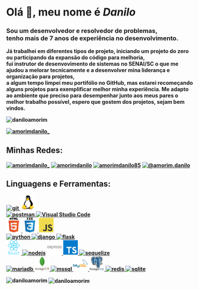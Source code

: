 # Olá 👋, meu nome é <b>_Danilo_
### Sou um desenvolvedor e resolvedor de problemas,</br> tenho mais de 7 anos de experiência no desenvolvimento.</br>
Já trabalhei em diferentes tipos de projeto, iniciando um projeto do zero ou participando da expansão do código para melhoria,</br> fui instrutor de desenvovimento de sistemas
 no SENAI/SC o que me ajudou a melorar tecnicamente e a desenvolver mina liderança e organização para projetos,</br> a algum tempo limpei meu portifólio no GitHub, mas estarei recomeçando alguns projetos para exemplificar melhor minha experiência. Me adapto ao ambiente que preciso para desempenhar junto aos meus pares o melhor trabalho possível, espero que gostem dos projetos, sejam bem vindos.


<p align="left"> <img src="https://komarev.com/ghpvc/?username=daniloamorim&label=Profile%20views&color=0e75b6&style=flat" alt="daniloamorim" /> </p>
<p align="left"> <a href="https://twitter.com/amorimdanilo_" target="blank"><img src="https://img.shields.io/twitter/follow/amorimdanilo_?logo=twitter&style=for-the-badge" alt="amorimdanilo_" /></a> </p>

<!-- ### Blogs posts -->
<!-- BLOG-POST-LIST:START -->
<!-- BLOG-POST-LIST:END -->

## Minhas Redes:
<p align="left">
<!-- <a href="https://dev.to/daniloamorim" target="blank"><img align="center" src="https://cdn.jsdelivr.net/npm/simple-icons@3.0.1/icons/dev-dot-to.svg" alt="daniloamorim" height="30" width="40" /></a> -->
<!-- <a href="https://www.chartjs.org" target="_blank"> <img src="https://www.chartjs.org/media/logo-title.svg" alt="chartjs" width="40" height="40"/> </a> -->
<!-- <a href="/https://dev.to/daniloamorim" target="blank"><img align="center" src="https://raw.githubusercontent.com/rahuldkjain/github-profile-readme-generator/master/src/images/icons/Social/rss.svg" alt="https://dev.to/daniloamorim" height="30" width="40" /></a>
</p> -->
<!-- <a href="https://nodejs.org" target="_blank"> <img src="https://raw.githubusercontent.com/devicons/devicon/master/icons/nodejs/nodejs-original-wordmark.svg" alt="nodejs" width="40" height="40"/> </a> -->
<a href="https://twitter.com/amorimdanilo_" target="blank"><img align="center" src="https://www.vectorlogo.zone/logos/twitter/twitter-official.svg" alt="amorimdanilo_" height="30" width="40" /></a>
<a href="https://linkedin.com/in/amorimdanilo" target="blank"><img align="center" src="https://www.vectorlogo.zone/logos/linkedin/linkedin-icon.svg" alt="amorimdanilo" height="30" width="40" /></a>
<a href="https://instagram.com/amorimdanilo85" target="blank"><img align="center" src="https://raw.githubusercontent.com/rahuldkjain/github-profile-readme-generator/master/src/images/icons/Social/instagram.svg" alt="amorimdanilo85" height="30" width="40" /></a>
<a href="https://medium.com/@amorim.danilo" target="blank"><img align="center" src="https://raw.githubusercontent.com/rahuldkjain/github-profile-readme-generator/master/src/images/icons/Social/medium.svg" alt="@amorim.danilo" height="30" width="40" /></a>

## Linguagens e Ferramentas:
<p align="left">
<a href="https://git-scm.com/" target="_blank"> <img src="https://www.vectorlogo.zone/logos/git-scm/git-scm-icon.svg" alt="git" width="40" height="40"/> </a>
<a href="https://www.linux.org/" target="_blank"> <img src="https://raw.githubusercontent.com/devicons/devicon/master/icons/linux/linux-original.svg" alt="linux" width="40" height="40"/> </a>
</br>
<a href="https://postman.com" target="_blank"> <img src="https://www.vectorlogo.zone/logos/getpostman/getpostman-icon.svg" alt="postman" width="40" height="40"/> </a>
<a href="https://code.visualstudio.com/" target="_blank"> <img src="https://www.vectorlogo.zone/logos/visualstudio_code/visualstudio_code-icon.svg" alt="Visual Studio Code" width="40" height="40"/> </a>
</br>
<a href="https://www.w3.org/html/" target="_blank"> <img src="https://raw.githubusercontent.com/devicons/devicon/master/icons/html5/html5-original-wordmark.svg" alt="html5" width="40" height="40"/> </a>
<a href="https://www.w3schools.com/css/" target="_blank"> <img src="https://raw.githubusercontent.com/devicons/devicon/master/icons/css3/css3-original-wordmark.svg" alt="css3" width="40" height="40"/> </a>
<a href="https://developer.mozilla.org/en-US/docs/Web/JavaScript" target="_blank"> <img src="https://raw.githubusercontent.com/devicons/devicon/master/icons/javascript/javascript-original.svg" alt="javascript" width="40" height="40"/> </a>
</br>
<!-- https://www.vectorlogo.zone/logos/python/python-icon.svg -->
<a href="https://www.python.org/" target="_blank"> <img src="https://www.vectorlogo.zone/logos/python/python-icon.svg" alt="python" width="40" height="40"/> </a>
 <a href="https://www.djangoproject.com/" target="_blank"> <img src="[https://raw.githubusercontent.com/devicons/devicon/master/icons/django/django-original.svg](https://www.vectorlogo.zone/logos/djangoproject/djangoproject-icon.svg)" alt="django" width="40" height="40"/> </a>
 <a href="https://flask.palletsprojects.com/" target="_blank"> <img src="https://www.vectorlogo.zone/logos/pocoo_flask/pocoo_flask-icon.svg" alt="flask" width="40" height="40"/> </a>
 </br>
<a href="https://reactjs.org/" target="_blank"> <img src="https://raw.githubusercontent.com/devicons/devicon/master/icons/react/react-original-wordmark.svg" alt="react" width="40" height="40"/> </a>
<a href="https://nodejs.org/" target="_blank"> <img src="https://www.vectorlogo.zone/logos/nodejs/nodejs-icon.svg" alt="nodejs " width="40" height="40"/></a>
<a href="https://expressjs.com" target="_blank"> <img src="https://raw.githubusercontent.com/devicons/devicon/master/icons/express/express-original-wordmark.svg" alt="express" width="40" height="40"/> </a>
<a href="https://www.typescriptlang.org/" target="_blank"> <img src="https://raw.githubusercontent.com/devicons/devicon/master/icons/typescript/typescript-original.svg" alt="typescript" width="40" height="40"/> </a>
<a href="https://www.sequelize.org/" target="_blank"> <img src="https://www.vectorlogo.zone/logos/sequelizejs/sequelizejs-icon.svg" alt="sequelize" width="40" height="40"/> </a>
</br>
  <a href="https://mariadb.org/" target="_blank"> <img src="https://www.vectorlogo.zone/logos/mariadb/mariadb-icon.svg" alt="mariadb" width="40" height="40"/> </a>
  <a href="https://www.mongodb.com/" target="_blank"> <img src="https://raw.githubusercontent.com/devicons/devicon/master/icons/mongodb/mongodb-original-wordmark.svg" alt="mongodb" width="40" height="40"/> </a>
  <a href="https://www.microsoft.com/en-us/sql-server" target="_blank"> <img src="https://www.svgrepo.com/show/303229/microsoft-sql-server-logo.svg" alt="mssql" width="40" height="40"/> </a>
  <a href="https://www.mysql.com/" target="_blank"> <img src="https://raw.githubusercontent.com/devicons/devicon/master/icons/mysql/mysql-original-wordmark.svg" alt="mysql" width="40" height="40"/> </a>
  <a href="https://www.postgresql.org" target="_blank"> <img src="https://raw.githubusercontent.com/devicons/devicon/master/icons/postgresql/postgresql-original-wordmark.svg" alt="postgresql" width="40" height="40"/> </a>
  <a href="https://redis.io" target="_blank"> <img src="https://www.vectorlogo.zone/logos/redis/redis-icon.svg" alt="redis" width="40" height="40"/> </a>
  <a href="https://www.sqlite.org/" target="_blank"> <img src="https://www.vectorlogo.zone/logos/sqlite/sqlite-icon.svg" alt="sqlite" width="40" height="40"/> </a>
  </p>
<!--  -->
<!-- <p><img align="center" src="https://github-readme-stats.vercel.app/api?username=daniloamorim&show_icons=true&locale=en" alt="daniloamorim" /> -->

<img align="left" src="https://github-readme-stats.vercel.app/api/top-langs?username=daniloamorim&show_icons=true&locale=en&layout=compact" alt="daniloamorim" /></p>



<p>&nbsp;<img align="center" src="https://github-readme-streak-stats.herokuapp.com/?user=daniloamorim&" alt="daniloamorim" /></p>

